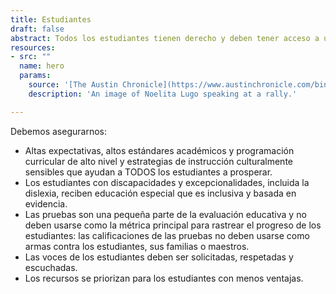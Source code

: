 ```yaml
---
title: Estudiantes
draft: false
abstract: Todos los estudiantes tienen derecho y deben tener acceso a una rica experiencia educativa para que puedan actualizar su máximo potencial académico y en la vida.
resources:
- src: ""
  name: hero
  params:
    source: '[The Austin Chronicle](https://www.austinchronicle.com/binary/26de/pols_feature30.jpg)'
    description: 'An image of Noelita Lugo speaking at a rally.'

---
```


Debemos asegurarnos:
* Altas expectativas, altos estándares académicos y programación curricular de alto nivel y estrategias de instrucción culturalmente sensibles que ayudan a TODOS los estudiantes a prosperar.
* Los estudiantes con discapacidades y excepcionalidades, incluida la dislexia, reciben educación especial que es inclusiva y basada en evidencia.
* Las pruebas son una pequeña parte de la evaluación educativa y no deben usarse como la métrica principal para rastrear el progreso de los estudiantes: las calificaciones de las pruebas no deben usarse como armas contra los estudiantes, sus familias o maestros.
* Las voces de los estudiantes deben ser solicitadas, respetadas y escuchadas.
* Los recursos se priorizan para los estudiantes con menos ventajas.
